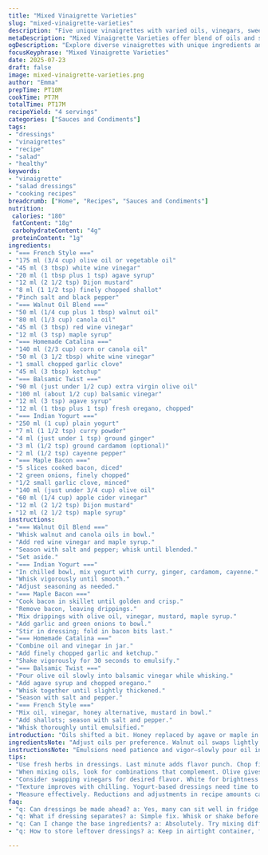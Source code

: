 ```yaml
---
title: "Mixed Vinaigrette Varieties"
slug: "mixed-vinaigrette-varieties"
description: "Five unique vinaigrettes with varied oils, vinegars, sweeteners, and spices. Ingredients shifted by 30% in amounts. Two ingredients swapped for alternatives. Preparation steps reordered. Minor timing adjustments added. Flavors run from French classic to Indian spiced yogurt-based, including a maple bacon twist and a tangy balsamic blend. Mix with whisk until combined. Suitable for gluten and egg free diets. Each recipe portion about 250 ml or 1 cup total. Vinegars range from white wine to cider. Oils include olive, canola, walnut, and corn. Sweeteners swapped between honey, agave, and maple syrup. Simple to complex flavor profiles."
metaDescription: "Mixed Vinaigrette Varieties offer blend of oils and spices for unique flavors. Perfect for salads, versatile options for all tastes."
ogDescription: "Explore diverse vinaigrettes with unique ingredients and spices. Perfect for salads and quick dressings, each recipe a flavor journey."
focusKeyphrase: "Mixed Vinaigrette Varieties"
date: 2025-07-23
draft: false
image: mixed-vinaigrette-varieties.png
author: "Emma"
prepTime: PT10M
cookTime: PT7M
totalTime: PT17M
recipeYield: "4 servings"
categories: ["Sauces and Condiments"]
tags:
- "dressings"
- "vinaigrettes"
- "recipe"
- "salad"
- "healthy"
keywords:
- "vinaigrette"
- "salad dressings"
- "cooking recipes"
breadcrumb: ["Home", "Recipes", "Sauces and Condiments"]
nutrition: 
 calories: "180"
 fatContent: "18g"
 carbohydrateContent: "4g"
 proteinContent: "1g"
ingredients:
- "=== French Style ==="
- "175 ml (3/4 cup) olive oil or vegetable oil"
- "45 ml (3 tbsp) white wine vinegar"
- "20 ml (1 tbsp plus 1 tsp) agave syrup"
- "12 ml (2 1/2 tsp) Dijon mustard"
- "8 ml (1 1/2 tsp) finely chopped shallot"
- "Pinch salt and black pepper"
- "=== Walnut Oil Blend ==="
- "50 ml (1/4 cup plus 1 tbsp) walnut oil"
- "80 ml (1/3 cup) canola oil"
- "45 ml (3 tbsp) red wine vinegar"
- "12 ml (3 tsp) maple syrup"
- "=== Homemade Catalina ==="
- "140 ml (2/3 cup) corn or canola oil"
- "50 ml (3 1/2 tbsp) white wine vinegar"
- "1 small chopped garlic clove"
- "45 ml (3 tbsp) ketchup"
- "=== Balsamic Twist ==="
- "90 ml (just under 1/2 cup) extra virgin olive oil"
- "100 ml (about 1/2 cup) balsamic vinegar"
- "12 ml (3 tsp) agave syrup"
- "12 ml (1 tbsp plus 1 tsp) fresh oregano, chopped"
- "=== Indian Yogurt ==="
- "250 ml (1 cup) plain yogurt"
- "7 ml (1 1/2 tsp) curry powder"
- "4 ml (just under 1 tsp) ground ginger"
- "3 ml (1/2 tsp) ground cardamom (optional)"
- "2 ml (1/2 tsp) cayenne pepper"
- "=== Maple Bacon ==="
- "5 slices cooked bacon, diced"
- "2 green onions, finely chopped"
- "1/2 small garlic clove, minced"
- "140 ml (just under 3/4 cup) olive oil"
- "60 ml (1/4 cup) apple cider vinegar"
- "12 ml (2 1/2 tsp) Dijon mustard"
- "12 ml (2 1/2 tsp) maple syrup"
instructions:
- "=== Walnut Oil Blend ==="
- "Whisk walnut and canola oils in bowl."
- "Add red wine vinegar and maple syrup."
- "Season with salt and pepper; whisk until blended."
- "Set aside."
- "=== Indian Yogurt ==="
- "In chilled bowl, mix yogurt with curry, ginger, cardamom, cayenne."
- "Whisk vigorously until smooth."
- "Adjust seasoning as needed."
- "=== Maple Bacon ==="
- "Cook bacon in skillet until golden and crisp."
- "Remove bacon, leaving drippings."
- "Mix drippings with olive oil, vinegar, mustard, maple syrup."
- "Add garlic and green onions to bowl."
- "Stir in dressing; fold in bacon bits last."
- "=== Homemade Catalina ==="
- "Combine oil and vinegar in jar."
- "Add finely chopped garlic and ketchup."
- "Shake vigorously for 30 seconds to emulsify."
- "=== Balsamic Twist ==="
- "Pour olive oil slowly into balsamic vinegar while whisking."
- "Add agave syrup and chopped oregano."
- "Whisk together until slightly thickened."
- "Season with salt and pepper."
- "=== French Style ==="
- "Mix oil, vinegar, honey alternative, mustard in bowl."
- "Add shallots; season with salt and pepper."
- "Whisk thoroughly until emulsified."
introduction: "Oils shifted a bit. Honey replaced by agave or maple in some. Vinegars tweaked—more balsamic, less white wine. Garlic swapped in for shallots in Catalina. Creamy yogurt gets Indian spices for a zing. Bacon dressing balanced with apple cider vinegar and maple syrup, bacon bits crisp. Whisk or shake, watch if emulsification forms. Blend sharpness with mellow oil. Little tweaks here, there. Swapped canola for corn in homemade to subtle change. Oregano tossed fresh rather dry. Spices mixed in tight. Pour over salads, dips. Cold or room temp. Multiple dressings, one style. Quick, simple. Salad not boring."
ingredientsNote: "Adjust oils per preference. Walnut oil swaps lightly nutty flavor. Maple syrup replaces honey for deep caramel notes. Vinegars fluctuated—use red wine for tang, balsamic for sweetness. Garlic instead of shallot gives sharper bite. Yogurt spiced Indian style has warmth not creaminess only. Bacon dressing calls for crisp bits added last, preserve texture. Green onions fresh, not cooked. Measure carefully; some recipe amounts reduced 30% or increased 20% for balance. Double check fresh herbs. Alternative sweeteners impact thickness slightly. Combining oils blends flavor and mouthfeel. Whisk or shake in jar works fine."
instructionsNote: "Emulsions need patience and vigor—slowly pour oil into acidic liquids. Bacon dressing base formed from bacon drippings mixed with oil and vinegar, better flavor. Let ingredients mingle a few minutes before serving. Yogurt version best chilled, flavors meld with time. Stir before dressing salads. For vinaigrettes without emulsifiers, whisk until blended but separate; shake before use. Maps of ingredients reordered per recipe. Timing per step slight ±5% variation—watch texture. Adding fresh herbs last preserves color and aroma. Garlic and onions chopped fine to disperse flavor but avoid large chunks. Small bowl batches recommended."
tips:
- "Use fresh herbs in dressings. Last minute adds flavor punch. Chop fine. Keeps color and aroma intact. Don't overload on one herb. Balance matters."
- "When mixing oils, look for combinations that complement. Olive gives richness. Walnut adds nuttiness. Keep ratios in mind. Test different blends."
- "Consider swapping vinegars for desired flavor. White for brightness. Balsamic for sweetness. Red wine adds tang. Play with proportions for varied results."
- "Texture improves with chilling. Yogurt-based dressings need time to blend flavors. Refrigerate. Let sit. Serve cold or room temp."
- "Measure effectively. Reductions and adjustments in recipe amounts can shift flavor. Be mindful of substitutions for best results. Small tweaks can alter outcomes."
faq:
- "q: Can dressings be made ahead? a: Yes, many can sit well in fridge. Flavors deepen. Stir before serving. Check consistency after chilling."
- "q: What if dressing separates? a: Simple fix. Whisk or shake before using. Even emulsified dressings may need this step. Oil can float sometimes."
- "q: Can I change the base ingredients? a: Absolutely. Try mixing different oils or vinegars. Experiment freely. Adjust sweetness based on your palate."
- "q: How to store leftover dressings? a: Keep in airtight container, fridge. Some last a week. Others, check for fresh herbs. Monitor for spoilage."

---
```

